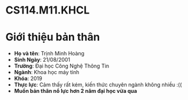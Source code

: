 # CS114.M11.KHCL

# Giới thiệu bản thân
* **Họ và tên**: Trịnh Minh Hoàng
* **Sinh Ngày**: 21/08/2001
* **Trường**: Đại học Công Nghệ Thông Tin
* **Ngành**: Khoa học máy tính
* **Khóa**: 2019
* **Thực lực**: Cảm thấy rất kém, kiến thức chuyên ngành không nhiều :((
* **Muốn bản thân nổ lực hơn 2 năm đại học vừa qua**
